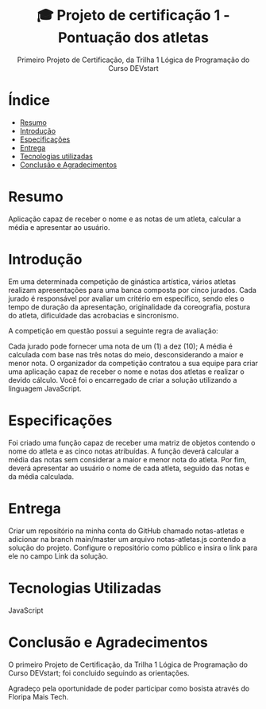 <h1 align="center"> 🎓 Projeto de certificação 1 - Pontuação dos atletas</h1>
<p align="center">Primeiro Projeto de Certificação, da Trilha 1 Lógica de Programação do Curso DEVstart<p/>


# Índice 

* [Resumo](#resumo)
* [Introdução](#introdução)
* [Especificações](#especificações)
* [Entrega](#entrega)
* [Tecnologias utilizadas](#tecnologias-utilizadas)
* [Conclusão e Agradecimentos](#conclusão-e-agradecimentos)


# Resumo 

Aplicação capaz de receber o nome e as notas de um atleta, calcular a média e apresentar ao usuário.


# Introdução

Em uma determinada competição de ginástica artística, vários atletas realizam apresentações para uma banca composta por cinco jurados. Cada jurado é responsável por avaliar um critério em específico, sendo eles o tempo de duração da apresentação, originalidade da coreografia, postura do atleta, dificuldade das acrobacias e sincronismo.

A competição em questão possui a seguinte regra de avaliação:

Cada jurado pode fornecer uma nota de um (1) a dez (10);
A média é calculada com base nas três notas do meio, desconsiderando a maior e menor nota.
O organizador da competição contratou a sua equipe para criar uma aplicação capaz de receber o nome e notas dos atletas e realizar o devido cálculo. Você foi o encarregado de criar a solução utilizando a linguagem JavaScript.

# Especificações

Foi criado uma função capaz de receber uma matriz de objetos contendo o nome do atleta e as cinco notas atribuídas. A função deverá calcular a média das notas sem considerar a maior e menor nota do atleta. Por fim, deverá apresentar ao usuário o nome de cada atleta, seguido das notas e da média calculada.


# Entrega 

Criar um repositório na minha conta do GitHub chamado notas-atletas e adicionar na branch main/master um arquivo notas-atletas.js contendo a solução do projeto. Configure o repositório como público e insira o link para ele no campo Link da solução. 

# Tecnologias Utilizadas

JavaScript

# Conclusão e Agradecimentos

O primeiro Projeto de Certificação, da Trilha 1 Lógica de Programação do Curso DEVstart; foi concluido seguindo as orientações.

Agradeço pela oportunidade de poder participar como bosista através do Floripa Mais Tech.
